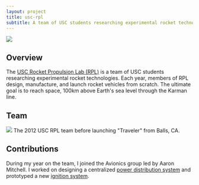 ```yaml
---
layout: project
title: usc-rpl
subtitle: A team of USC students researching experimental rocket technologies.
---
```


<img src="http://niftyhedgehog.com/usc-rpl/images/traveler_mountain.jpg">

## Overview
The [USC Rocket Propulsion Lab (RPL)](http://www.uscrpl.com/) is a team of USC students researching experimental rocket technologies. Each year, members of RPL design, manufacture, and launch rocket vehicles from scratch. The ultimate goal is to reach space, 100km above Earth's sea level through the Karman line. 


## Team
<img src="http://niftyhedgehog.com/usc-rpl/images/traveler_team.jpg">
The 2012 USC RPL team before launching "Traveler" from Balls, CA.


## Contributions
During my year on the team, I joined the Avionics group led by Aaron Mitchell. I worked on designing a centralized [power distribution system](http://niftyhedgehog.com/usc-rpl-avionics-power/) and prototyped a new [ignition system](http://niftyhedgehog.com/usc-rpl-ignition/).
